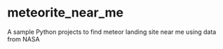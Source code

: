 # meteorite_near_me
A sample Python projects to find meteor landing site near me using data from NASA
